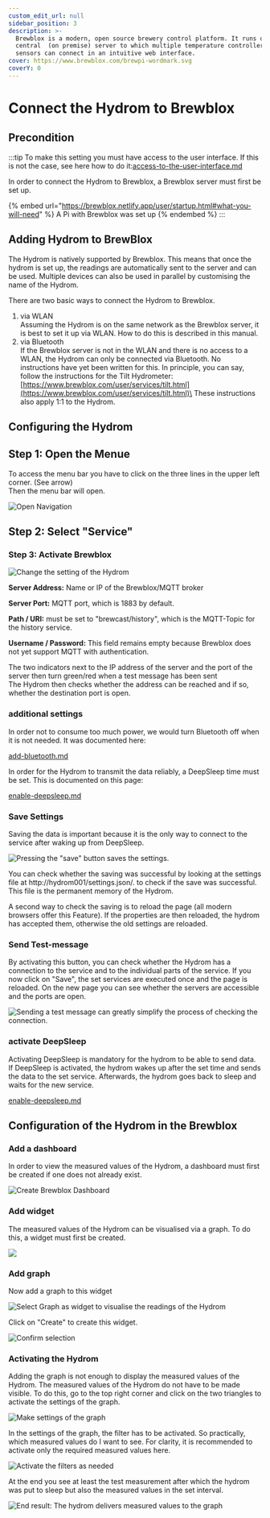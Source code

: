 ```yaml
---
custom_edit_url: null
sidebar_position: 3
description: >-
  Brewblox is a modern, open source brewery control platform. It runs on a
  central  (on premise) server to which multiple temperature controllers and
  sensors can connect in an intuitive web interface.
cover: https://www.brewblox.com/brewpi-wordmark.svg
coverY: 0
---
```


# Connect the Hydrom to Brewblox



## Precondition

:::tip
To make this setting you must have access to the user interface. If this is not the case, see here how to do it:[access-to-the-user-interface.md](../docs/Getting%20Started/establish-first-connection-to-the-hydrom/access-to-the-user-interface.mdx "mention")

In order to connect the Hydrom to Brewblox, a Brewblox server must first be set up.

{% embed url="https://brewblox.netlify.app/user/startup.html#what-you-will-need" %}
A Pi with Brewblox was set up
{% endembed %}
:::

## Adding Hydrom to BrewBlox

The Hydrom is natively supported by Brewblox. This means that once the hydrom is set up, the readings are automatically sent to the server and can be used. Multiple devices can also be used in parallel by customising the name of the Hydrom.

There are two basic ways to connect the Hydrom to Brewblox.

1. via WLAN  
   Assuming the Hydrom is on the same network as the Brewblox server, it is best to set it up via WLAN. How to do this is described in this manual.
2. via Bluetooth  
   If the Brewblox server is not in the WLAN and there is no access to a WLAN, the Hydrom can only be connected via Bluetooth. No instructions have yet been written for this. In principle, you can say, follow the instructions for the Tilt Hydrometer: [https://www.brewblox.com/user/services/tilt.html](https://www.brewblox.com/user/services/tilt.html)\
   These instructions also apply 1:1 to the Hydrom.

## Configuring the Hydrom

## Step 1: Open the Menue

To access the menu bar you have to click on the three lines in the upper left corner. (See arrow)  
Then the menu bar will open.

![Open Navigation](../../docs/Pics/English_Pic5.png)

## Step 2: Select "Service" 

### Step 3: Activate Brewblox

![Change the setting of the Hydrom](../../docs/Pics/English_Pic19.png)

**Server Address:** Name or IP of the Brewblox/MQTT broker

**Server Port:** MQTT port, which is 1883 by default.

**Path / URI:** must be set to "brewcast/history", which is the MQTT-Topic for the history service.

**Username / Password:** This field remains empty because Brewblox does not yet support MQTT with authentication.

The two indicators next to the IP address of the server and the port of the server then turn green/red when a test message has been sent  
The Hydrom then checks whether the address can be reached and if so, whether the destination port is open.

### additional settings

In order not to consume too much power, we would turn Bluetooth off when it is not needed. It was documented here:


[add-bluetooth.md](../add-bluetooth.md)


In order for the Hydrom to transmit the data reliably, a DeepSleep time must be set. This is documented on this page:


[enable-deepsleep.md](../other-settings/enable-deepsleep.md)


### Save Settings

Saving the data is important because it is the only way to connect to the service after waking up from DeepSleep.

![Pressing the "save" button saves the settings.](../../docs/Pics/English_Pic6.png)

You can check whether the saving was successful by looking at the settings file at http://hydrom001/settings.json/. to check if the save was successful. This file is the permanent memory of the Hydrom.

A second way to check the saving is to reload the page (all modern browsers offer this Feature). If the properties are then reloaded, the hydrom has accepted them, otherwise the old settings are reloaded.

### Send Test-message

By activating this button, you can check whether the Hydrom has a connection to the service and to the individual parts of the service. If you now click on "Save", the set services are executed once and the page is reloaded. On the new page you can see whether the servers are accessible and the ports are open.

![Sending a test message can greatly simplify the process of checking the connection.](../../docs/Pics/English_Pic7.png)

### activate DeepSleep

Activating DeepSleep is mandatory for the hydrom to be able to send data. If DeepSleep is activated, the hydrom wakes up after the set time and sends the data to the set service. Afterwards, the hydrom goes back to sleep and waits for the new service.


[enable-deepsleep.md](../other-settings/enable-deepsleep.md)


## Configuration of the Hydrom in the Brewblox

### Add a dashboard

In order to view the measured values of the Hydrom, a dashboard must first be created if one does not already exist.

![Create Brewblox Dashboard](../../docs/Pics/English_Pic20.png)

### Add widget

The measured values of the Hydrom can be visualised via a graph. To do this, a widget must first be created.

![](../../docs/Pics/English_Pic21.png)

### Add graph

Now add a graph to this widget

![Select Graph as widget to visualise the readings of the Hydrom](../../docs/Pics/English_Pic22.png)

Click on "Create" to create this widget.

![Confirm selection](../../docs/Pics/English_Pic23.png)

### Activating the Hydrom

Adding the graph is not enough to display the measured values of the Hydrom. The measured values of the Hydrom do not have to be made visible. To do this, go to the top right corner and click on the two triangles to activate the settings of the graph.

![Make settings of the graph](../../docs/Pics/English_Pic24.png)

In the settings of the graph, the filter has to be activated. So practically, which measured values do I want to see. For clarity, it is recommended to activate only the required measured values here.

![Activate the filters as needed](../../docs/Pics/English_Pic25.png)

At the end you see at least the test measurement after which the hydrom was put to sleep but also the measured values in the set interval.

![End result: The hydrom delivers measured values to the graph](../../docs/Pics/English_Pic26.png)
